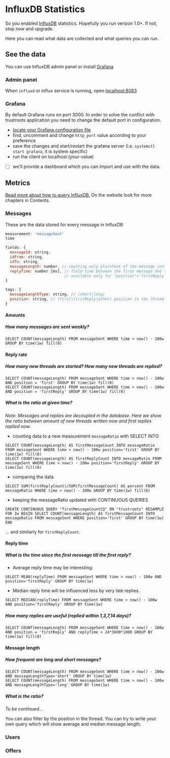 # InfluxDB Statistics

So you enabled [InfluxDB](https://www.influxdata.com/time-series-platform/influxdb/) statistics. Hopefully you run version 1.0+. If not, stop now and upgrade.

Here you can read what data are collected and what queries you can run.

## See the data

You can use InfluxDB admin panel or install [Grafana](https://grafana.com/)

### Admin panel

When `influxd` or influx service is running, open [localhost:8083](http://localhost:8083)

### Grafana

By default Grafana runs on port 3000. In order to solve the conflict with trustroots application you need to change the default port in configuration.

- [locate your Grafana configuration file](https://grafana.com/docs/grafana/latest/administration/configuration/)
- find, uncomment and change `http_port` value according to your preference
- save the changes and start/restart the grafana server (i.e. `systemctl start grafana`, it is system specific)
- run the client on localhost:(your-value)
- [ ] we'll provide a dashboard which you can import and use with the data.

## Metrics

[Read more about how to query InfluxDB.](https://docs.influxdata.com/influxdb/v1.0/query_language/) On the website look for more chapters in Contents.

### Messages

These are the data stored for every message in InfluxDB

```js
measurement: 'messageSent'
time

fields: {
  messageId: string,
  idFrom: string,
  idTo: string,
  messageLength: number, // counting only plainText of the message content
  replyTime: number [ms], // field time between the first message and the first reply
                          // available only for "position"='firstReply', otherwise -1
}

tags: {
  messageLengthType: string, // (short|long)
  position: string, // (first|firstReply|other) position in the thread
}
```

#### Amounts

##### How many messages are sent weekly?

```
SELECT COUNT(messageLength) FROM messageSent WHERE time > now() - 100w GROUP BY time(1w) fill(0)
```

#### Reply rate

##### How many new threads are started? How many new threads are replied?

```
SELECT COUNT(messageLength) FROM messageSent WHERE time > now() - 100w AND position = 'first' GROUP BY time(1w) fill(0)
SELECT COUNT(messageLength) FROM messageSent WHERE time > now() - 100w AND position = 'firstReply' GROUP BY time(1w) fill(0)
```

##### What is the ratio at given time?

_Note: Messages and replies are decoupled in the database. Here we show the ratio between amount of new threads written now and first replies replied now._

- counting data to a new measurement `messageRatio` with SELECT INTO

```
SELECT COUNT(messageLength) AS firstMessageCount INTO messageRatio FROM messageSent WHERE time > now() - 100w position='first' GROUP BY time(1w) fill(0)
SELECT COUNT(messageLength) AS firstReplyCount INTO messageRatio FROM messageSent WHERE time > now() - 100w position='firstReply' GROUP BY time(1w) fill(0)
```

- comparing the data

```
SELECT SUM(firstReplyCount)/SUM(firstMessageCount) AS percent FROM messageRatio WHERE time > now() - 100w GROUP BY time(1w) fill(0)
```

- keeping the messageRatio updated with CONTINUOUS QUERIES

```
CREATE CONTINUOUS QUERY "firstMessageCountCQ" ON "trustroots" RESAMPLE FOR 2w BEGIN SELECT COUNT(messageLength) AS firstMessageCount INTO messageRatio FROM messageSent WHERE position='first' GROUP BY time(1w) END
```

... and similarly for `firstReplyCount`.

#### Reply time

##### What is the time since the first message till the first reply?

- Average reply time may be interesting:

```
SELECT MEAN(replyTime) FROM messageSent WHERE time > now() - 100w AND position='firstReply' GROUP BY time(1w)
```

- Median reply time will be influenced less by very late replies.

```
SELECT MEDIAN(replyTime) FROM messageSent WHERE time > now() - 100w AND position='firstReply' GROUP BY time(1w)
```

##### How many replies are useful (replied within 1,3,7,14 days)?

```
SELECT COUNT(messageLength) FROM messageSent WHERE time > now() - 100w AND position = 'firstReply' AND replyTime < 24*3600*1000 GROUP BY time(1w) fill(0)
```

#### Message length

##### How frequent are long and short messages?

```
SELECT COUNT(messageLength) FROM messageSent WHERE time > now() - 100w AND messageLengthType='short' GROUP BY time(1w)
SELECT COUNT(messageLength) FROM messageSent WHERE time > now() - 100w AND messageLengthType='long' GROUP BY time(1w)
```

##### What is the ratio?

_To be continued..._

You can also filter by the position in the thread. You can try to write your own query which will show average and median message length.

### Users

### Offers
